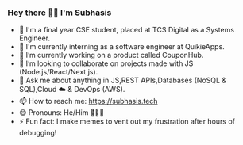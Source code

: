 ### Hey there 🙋‍♂️ I'm Subhasis

- 💼  I'm a final year CSE student, placed at TCS Digital as a Systems Engineer.
- 💼  I'm currently interning as a software engineer at QuikieApps.
- 🌱  I’m currently working on a product called CouponHub.
- 👯  I’m looking to collaborate on projects made with JS (Node.js/React/Next.js).
- 💬  Ask me about anything in JS,REST APIs,Databases (NoSQL & SQL),Cloud ☁️ & DevOps (AWS).
- 📫  How to reach me: https://subhasis.tech
- 😄  Pronouns: He/Him 🙍🏻‍♂️
- ⚡ Fun fact: I make memes to vent out my frustration after hours of debugging!
